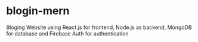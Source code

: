 # blogin-mern
Bloging Website using React.js for frontend, Node.js as backend, MongoDB for database and Firebase Auth for authentication

